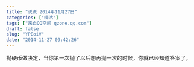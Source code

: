 ```yaml
---
title: "说说 2014年11月27日"
categories: ["嘀咕"]
tags: ["来自QQ空间 qzone.qq.com"]
draft: false
slug: "YPEoiV"
date: "2014-11-27 09:42:26"
---
```


抛硬币做决定，当你第一次抛了以后想再抛一次的时候，你就已经知道答案了。
